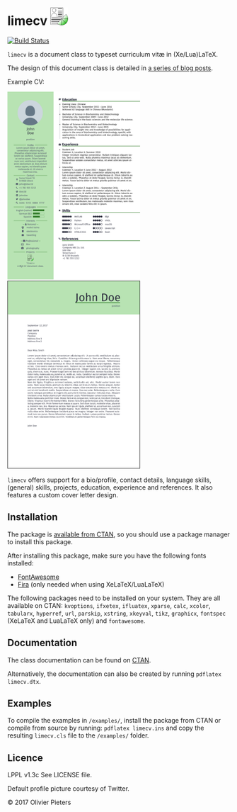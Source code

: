 # limecv <img src="src/images/limecv-icon.png" alt="limecv project icon" width="40px"/>

[![Build Status](https://travis-ci.org/opieters/limecv.svg?branch=master)](https://travis-ci.org/opieters/limecv)

`limecv` is a document class to typeset curriculum vitæ in (Xe/Lua)LaTeX.

The design of this document class is detailed in [a series of blog posts][blog].  

Example CV:

<div>
  <img src="images/cv.png" alt-="CV example" width="300px"/>
  <img src="images/cover_letter.png" alt-="cover letter example" width="300px"/>
</div>

`limecv` offers support for a bio/profile, contact details, language skills, (general) skills, projects, education, experience and references. It also features a custom cover letter design. 

## Installation

The package is [available from CTAN](https://ctan.org/pkg/limecv), so you should use a package manager to install this package.

After installing this package, make sure you have the following fonts installed:

* [FontAwesome][FA]
* [Fira][fira] (only needed when using XeLaTeX/LuaLaTeX)

The following packages need to be installed on your system. They are all available on CTAN: 
`kvoptions`,
`ifxetex`,
`ifluatex`,
`xparse`,
`calc`,
`xcolor`,
`tabularx`,
`hyperref`,
`url`,
`parskip`,
`xstring`,
`xkeyval`,
`tikz`,
`graphicx`,
`fontspec` (XeLaTeX and LuaLaTeX only) and
`fontawesome`.

## Documentation

The class documentation can be found on [CTAN](http://mirrors.ctan.org/macros/latex/contrib/limecv/limecv.pdf).

Alternatively, the documentation can also be created by running `pdflatex limecv.dtx`.

## Examples

To compile the examples in `/examples/`, install the package from CTAN or compile from source by running: `pdflatex limecv.ins` and copy the resulting `limecv.cls` file to the `/examples/` folder.

## Licence

LPPL v1.3c See LICENSE file.

Default profile picture courtesy of Twitter. 

© 2017 Olivier Pieters

[blog]: https://olivierpieters.be/blog/archive/tag/limecv
[FA]: http://fontawesome.io
[fira]: https://github.com/mozilla/Fira
[docs]: http://ctan.org/tex-archive/macros/generic/limecv/limecv.pdf
